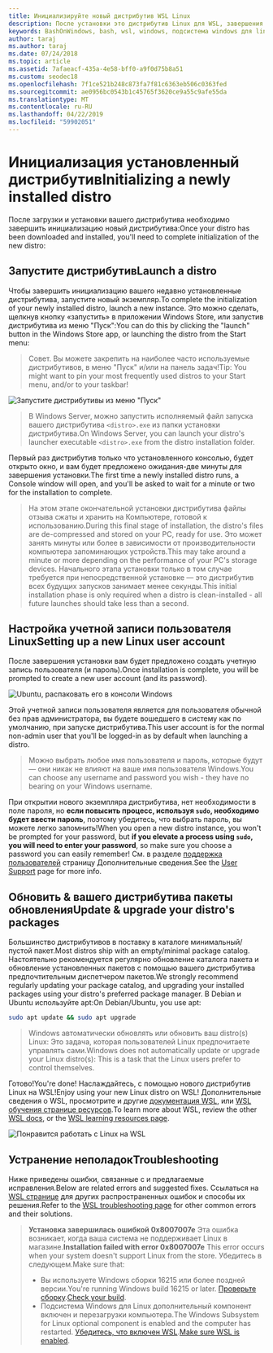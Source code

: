 ```yaml
---
title: Инициализируйте новый дистрибутив WSL Linux
description: После установки это дистрибутив Linux для WSL, завершения инициализации, выполнив следующие простые действия
keywords: BashOnWindows, bash, wsl, windows, подсистема windows для linux, windowssubsystem, ubuntu, debian, suse, windows 10
author: taraj
ms.author: taraj
ms.date: 07/24/2018
ms.topic: article
ms.assetid: 7afaeacf-435a-4e58-bff0-a9f0d75b8a51
ms.custom: seodec18
ms.openlocfilehash: 7f1ce521b248c873fa7f81c6363eb506c0363fed
ms.sourcegitcommit: ae0956bc0543b1c45765f3620ce9a55c9afe55da
ms.translationtype: MT
ms.contentlocale: ru-RU
ms.lasthandoff: 04/22/2019
ms.locfileid: "59902051"
---
```

# <a name="initializing-a-newly-installed-distro"></a><span data-ttu-id="57c9e-104">Инициализация установленный дистрибутив</span><span class="sxs-lookup"><span data-stu-id="57c9e-104">Initializing a newly installed distro</span></span>
<span data-ttu-id="57c9e-105">После загрузки и установки вашего дистрибутива необходимо завершить инициализацию новый дистрибутива:</span><span class="sxs-lookup"><span data-stu-id="57c9e-105">Once your distro has been downloaded and installed, you'll need to complete initialization of the new distro:</span></span>

## <a name="launch-a-distro"></a><span data-ttu-id="57c9e-106">Запустите дистрибутив</span><span class="sxs-lookup"><span data-stu-id="57c9e-106">Launch a distro</span></span>
<span data-ttu-id="57c9e-107">Чтобы завершить инициализацию вашего недавно установленные дистрибутива, запустите новый экземпляр.</span><span class="sxs-lookup"><span data-stu-id="57c9e-107">To complete the initialization of your newly installed distro, launch a new instance.</span></span> <span data-ttu-id="57c9e-108">Это можно сделать, щелкнув кнопку «запустить» в приложении Windows Store, или запустив дистрибутива из меню "Пуск":</span><span class="sxs-lookup"><span data-stu-id="57c9e-108">You can do this by clicking the "launch" button in the Windows Store app, or launching the distro from the Start menu:</span></span>

> <span data-ttu-id="57c9e-109">Совет. Вы можете закрепить на наиболее часто используемые дистрибутивов, в меню "Пуск" и/или на панель задач!</span><span class="sxs-lookup"><span data-stu-id="57c9e-109">Tip: You might want to pin your most frequently used distros to your Start menu, and/or to your taskbar!</span></span>

![Запустите дистрибутивы из меню "Пуск"](media/start-menu.png)

> <span data-ttu-id="57c9e-111">В Windows Server, можно запустить исполняемый файл запуска вашего дистрибутива `<distro>.exe` из папки установки дистрибутива.</span><span class="sxs-lookup"><span data-stu-id="57c9e-111">On Windows Server, you can launch your distro's launcher executable `<distro>.exe` from the distro installation folder.</span></span>

<span data-ttu-id="57c9e-112">Первый раз дистрибутив только что установленного консолью, будет открыто окно, и вам будет предложено ожидания-две минуты для завершения установки.</span><span class="sxs-lookup"><span data-stu-id="57c9e-112">The first time a newly installed distro runs, a Console window will open, and you'll be asked to wait for a minute or two for the installation to complete.</span></span>

> <span data-ttu-id="57c9e-113">На этом этапе окончательной установки дистрибутива файлы отзыва сжаты и хранить на Компьютере, готовой к использованию.</span><span class="sxs-lookup"><span data-stu-id="57c9e-113">During this final stage of installation, the distro's files are de-compressed and stored on your PC, ready for use.</span></span> <span data-ttu-id="57c9e-114">Это может занять минуты или более в зависимости от производительности компьютера запоминающих устройств.</span><span class="sxs-lookup"><span data-stu-id="57c9e-114">This may take around a minute or more depending on the performance of your PC's storage devices.</span></span> <span data-ttu-id="57c9e-115">Начального этапа установки только в том случае требуется при непосредственной установке — это дистрибутив всех будущих запусков занимает менее секунды.</span><span class="sxs-lookup"><span data-stu-id="57c9e-115">This initial installation phase is only required when a distro is clean-installed - all future launches should take less than a second.</span></span>

## <a name="setting-up-a-new-linux-user-account"></a><span data-ttu-id="57c9e-116">Настройка учетной записи пользователя Linux</span><span class="sxs-lookup"><span data-stu-id="57c9e-116">Setting up a new Linux user account</span></span>

<span data-ttu-id="57c9e-117">После завершения установки вам будет предложено создать учетную запись пользователя (и пароль).</span><span class="sxs-lookup"><span data-stu-id="57c9e-117">Once installation is complete, you will be prompted to create a new user account (and its password).</span></span> 

![Ubuntu, распаковать его в консоли Windows](media/UbuntuInstall.png)

<span data-ttu-id="57c9e-119">Этой учетной записи пользователя является для пользователя обычной без прав администратора, вы будете вошедшего в систему как по умолчанию, при запуске дистрибутива.</span><span class="sxs-lookup"><span data-stu-id="57c9e-119">This user account is for the normal non-admin user that you'll be logged-in as by default when launching a distro.</span></span>

> <span data-ttu-id="57c9e-120">Можно выбрать любое имя пользователя и пароль, которые будут — они никак не влияют на ваше имя пользователя Windows.</span><span class="sxs-lookup"><span data-stu-id="57c9e-120">You can choose any username and password you wish - they have no bearing on your Windows username.</span></span> 

<span data-ttu-id="57c9e-121">При открытии нового экземпляра дистрибутива, нет необходимости в поле пароля, но **если повысить процесс, используя `sudo`, необходимо будет ввести пароль**, поэтому убедитесь, что выбрать пароль, вы можете легко запомнить!</span><span class="sxs-lookup"><span data-stu-id="57c9e-121">When you open a new distro instance, you won't be prompted for your password, but **if you elevate a process using `sudo`, you will need to enter your password**, so make sure you choose a password you can easily remember!</span></span> <span data-ttu-id="57c9e-122">См. в разделе [поддержка пользователей](user-support.md) страницу Дополнительные сведения.</span><span class="sxs-lookup"><span data-stu-id="57c9e-122">See the [User Support](user-support.md) page for more info.</span></span>

## <a name="update--upgrade-your-distros-packages"></a><span data-ttu-id="57c9e-123">Обновить & вашего дистрибутива пакеты обновления</span><span class="sxs-lookup"><span data-stu-id="57c9e-123">Update & upgrade your distro's packages</span></span>

<span data-ttu-id="57c9e-124">Большинство дистрибутивов в поставку в каталоге минимальный/пустой пакет.</span><span class="sxs-lookup"><span data-stu-id="57c9e-124">Most distros ship with an empty/minimal package catalog.</span></span> <span data-ttu-id="57c9e-125">Настоятельно рекомендуется регулярно обновление каталога пакета и обновление установленных пакетов с помощью вашего дистрибутива предпочтительным диспетчером пакетов.</span><span class="sxs-lookup"><span data-stu-id="57c9e-125">We strongly recommend regularly updating your package catalog, and upgrading your installed packages using your distro's preferred package manager.</span></span> <span data-ttu-id="57c9e-126">В Debian и Ubuntu используйте apt:</span><span class="sxs-lookup"><span data-stu-id="57c9e-126">On Debian/Ubuntu, you use apt:</span></span>

```bash
sudo apt update && sudo apt upgrade
```

> <span data-ttu-id="57c9e-127">Windows автоматически обновлять или обновить ваш distro(s) Linux: Это задача, которая пользователей Linux предпочитаете управлять сами.</span><span class="sxs-lookup"><span data-stu-id="57c9e-127">Windows does not automatically update or upgrade your Linux distro(s): This is a task that the Linux users prefer to control themselves.</span></span>

<span data-ttu-id="57c9e-128">Готово!</span><span class="sxs-lookup"><span data-stu-id="57c9e-128">You're done!</span></span> <span data-ttu-id="57c9e-129">Наслаждайтесь, с помощью нового дистрибутив Linux на WSL!</span><span class="sxs-lookup"><span data-stu-id="57c9e-129">Enjoy using your new Linux distro on WSL!</span></span> <span data-ttu-id="57c9e-130">Дополнительные сведения о WSL, просмотрите и другие [документация WSL](https://aka.ms/wsldocs), или [WSL обучения странице ресурсов](https://aka.ms/learnwsl).</span><span class="sxs-lookup"><span data-stu-id="57c9e-130">To learn more about WSL, review the other [WSL docs](https://aka.ms/wsldocs), or the [WSL learning resources page](https://aka.ms/learnwsl).</span></span>

![Понравится работать с Linux на WSL](media/linux-on-wsl.png)

## <a name="troubleshooting"></a><span data-ttu-id="57c9e-132">Устранение неполадок</span><span class="sxs-lookup"><span data-stu-id="57c9e-132">Troubleshooting</span></span>

<span data-ttu-id="57c9e-133">Ниже приведены ошибки, связанные с и предлагаемые исправления.</span><span class="sxs-lookup"><span data-stu-id="57c9e-133">Below are related errors and suggested fixes.</span></span> <span data-ttu-id="57c9e-134">Ссылаться на [WSL странице](troubleshooting.md) для других распространенных ошибок и способы их решения.</span><span class="sxs-lookup"><span data-stu-id="57c9e-134">Refer to the [WSL troubleshooting page](troubleshooting.md) for other common errors and their solutions.</span></span>

> <span data-ttu-id="57c9e-135">**Установка завершилась ошибкой 0x8007007e** Эта ошибка возникает, когда ваша система не поддерживает Linux в магазине.</span><span class="sxs-lookup"><span data-stu-id="57c9e-135">**Installation failed with error 0x8007007e** This error occurs when your system doesn't support Linux from the store.</span></span>  <span data-ttu-id="57c9e-136">Убедитесь в следующем.</span><span class="sxs-lookup"><span data-stu-id="57c9e-136">Make sure that:</span></span>
> * <span data-ttu-id="57c9e-137">Вы используете Windows сборки 16215 или более поздней версии.</span><span class="sxs-lookup"><span data-stu-id="57c9e-137">You're running Windows build 16215 or later.</span></span> <span data-ttu-id="57c9e-138">[Проверьте сборку](troubleshooting.md#check-your-build-number).</span><span class="sxs-lookup"><span data-stu-id="57c9e-138">[Check your build](troubleshooting.md#check-your-build-number).</span></span>
> * <span data-ttu-id="57c9e-139">Подсистема Windows для Linux дополнительный компонент включен и перезагрузки компьютера.</span><span class="sxs-lookup"><span data-stu-id="57c9e-139">The Windows Subsystem for Linux optional component is enabled and the computer has restarted.</span></span>  <span data-ttu-id="57c9e-140">[Убедитесь, что включен WSL](troubleshooting.md#confirm-wsl-is-enabled).</span><span class="sxs-lookup"><span data-stu-id="57c9e-140">[Make sure WSL is enabled](troubleshooting.md#confirm-wsl-is-enabled).</span></span>
